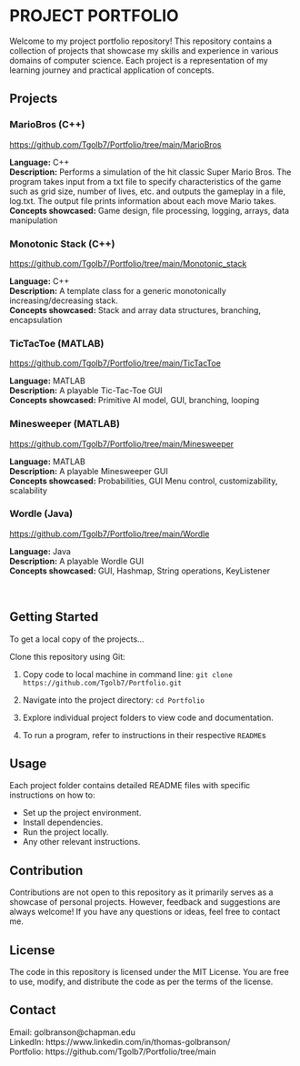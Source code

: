 <h1>PROJECT PORTFOLIO</h1>

Welcome to my project portfolio repository! This repository contains a collection of projects that showcase my skills and experience in various domains of computer science. Each project is a representation of my learning journey and practical application of concepts.


<h2>Projects</h2>

<h3>MarioBros (C++)</h3>

https://github.com/Tgolb7/Portfolio/tree/main/MarioBros

**Language:** C++<br>
**Description:** Performs a simulation of the hit classic Super Mario Bros. The program takes input from a txt file to specify characteristics of the game such as grid size, number of lives, etc. and outputs the gameplay in a file, log.txt. The output file prints information about each move Mario takes.
<br>
**Concepts showcased:** Game design, file processing, logging, arrays, data manipulation


<h3>Monotonic Stack (C++)</h3>


https://github.com/Tgolb7/Portfolio/tree/main/Monotonic_stack

**Language:** C++<br>
**Description:** A template class for a generic monotonically increasing/decreasing stack.
<br>
**Concepts showcased:** Stack and array data structures, branching, encapsulation



<h3>TicTacToe (MATLAB)</h3>

https://github.com/Tgolb7/Portfolio/tree/main/TicTacToe

**Language:** MATLAB<br>
**Description:** A playable Tic-Tac-Toe GUI
<br>
**Concepts showcased:** Primitive AI model, GUI, branching, looping
<br>


<h3>Minesweeper (MATLAB)</h3>

https://github.com/Tgolb7/Portfolio/tree/main/Minesweeper

**Language:** MATLAB<br>
**Description:** A playable Minesweeper GUI
<br>
**Concepts showcased:** Probabilities, GUI Menu control, customizability, scalability


<h3>Wordle (Java)</h3>

https://github.com/Tgolb7/Portfolio/tree/main/Wordle

**Language:** Java<br>
**Description:** A playable Wordle GUI
<br>
**Concepts showcased:** GUI, Hashmap, String operations, KeyListener

<br>



<h2>Getting Started</h2>

To get a local copy of the projects...

Clone this repository using Git:

1. Copy code to local machine in command line:
`git clone https://github.com/Tgolb7/Portfolio.git`

2. Navigate into the project directory:
`cd Portfolio`

3. Explore individual project folders to view code and documentation.
4. To run a program, refer to instructions in their respective `README`s




<h2>Usage</h2>

Each project folder contains detailed README files with specific instructions on how to:

- Set up the project environment.
- Install dependencies.
- Run the project locally.
- Any other relevant instructions.





<h2>Contribution</h2>
Contributions are not open to this repository as it primarily serves as a showcase of personal projects. However, feedback and suggestions are always welcome! If you have any questions or ideas, feel free to contact me.





<h2>License</h2>
The code in this repository is licensed under the MIT License. You are free to use, modify, and distribute the code as per the terms of the license.



<h2>Contact</h2>
Email: golbranson@chapman.edu <br>
LinkedIn: https://www.linkedin.com/in/thomas-golbranson/ <br>
Portfolio: https://github.com/Tgolb7/Portfolio/tree/main <br>
